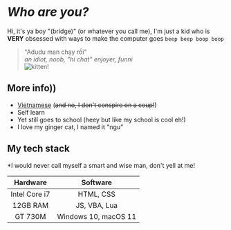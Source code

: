 # *Who are you?*

Hi, it's ya boy "(bridge)" (or whatever you call me), I'm just a kid who is **VERY** obsessed with ways to make the computer goes `beep beep boop boop` <br>

> "Adudu man chạy rồi" <br>
*an idiot, noob, "hi chat" enjoyer, funni* <br>
![kitten!](https://github.com/closebridge/closebridge/assets/108937010/afb32a41-1852-4d66-9b4c-907fe2ca0312) <br>



## More info))
- [Vietnamese](https://en.wikipedia.org/wiki/Vietnam) (~~and no, I don't conspire on a coup!~~)
- Self learn
- Yet still goes to school (heey but like my school is cool eh!)
- I love my ginger cat, I named it "ngu" <br>

## My tech stack
*I would never call myself a smart and wise man, don't yell at me!

| Hardware | Software |
| :-------: | :-------: |
| Intel Core i7  | HTML, CSS   |
| 12GB RAM   | JS, VBA, Lua   |
| GT 730M   | Windows 10, macOS 11   |

